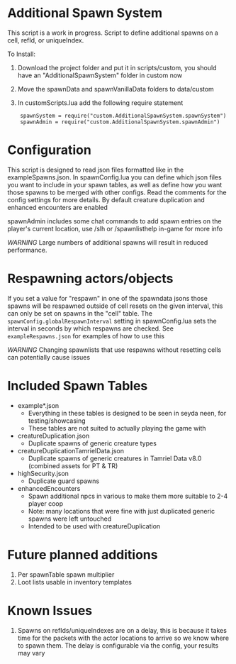 # Additional Spawn System
This script is a work in progress. Script to define additional spawns on a cell, refId, or uniqueIndex.

To Install:

1. Download the project folder and put it in scripts/custom, you should have an "AdditionalSpawnSystem" folder in custom now

2. Move the spawnData and spawnVanillaData folders to data/custom

3. In customScripts.lua add the following require statement
```
    spawnSystem = require("custom.AdditionalSpawnSystem.spawnSystem")
    spawnAdmin = require("custom.AdditionalSpawnSystem.spawnAdmin")
```

# Configuration
This script is designed to read json files formatted like in the exampleSpawns.json. In spawnConfig.lua you can define which json files you want to include in your spawn tables, as well as define how you want those spawns to be merged with other configs. Read the comments for the config settings for more details. By default creature duplication and enhanced encounters are enabled

spawnAdmin includes some chat commands to add spawn entries on the player's current location, use /slh or /spawnlisthelp in-game for more info

*WARNING* Large numbers of additional spawns will result in reduced performance.

# Respawning actors/objects
If you set a value for "respawn" in one of the spawndata jsons those spawns will be respawned outside of cell resets on the given interval, this can only be set on spawns in the "cell" table. The `spawnConfig.globalRespawnInterval` setting in spawnConfig.lua sets the interval in seconds by which respawns are checked. See `exampleRespawns.json` for examples of how to use this

*WARNING* Changing spawnlists that use respawns without resetting cells can potentially cause issues

# Included Spawn Tables
- example\*.json
  - Everything in these tables is designed to be seen in seyda neen, for testing/showcasing
  - These tables are not suited to actually playing the game with
- creatureDuplication.json
  - Duplicate spawns of generic creature types
- creatureDuplicationTamrielData.json
  - Duplicate spawns of generic creatures in Tamriel Data v8.0 (combined assets for PT & TR)
- highSecurity.json
  - Duplicate guard spawns
- enhancedEncounters
  - Spawn additional npcs in various to make them more suitable to 2-4 player coop
  - Note: many locations that were fine with just duplicated generic spawns were left untouched
  - Intended to be used with creatureDuplication

# Future planned additions
1. Per spawnTable spawn multiplier
3. Loot lists usable in inventory templates

# Known Issues
1. Spawns on refIds/uniqueIndexes are on a delay, this is because it takes time for the packets with the actor locations to arrive so we know where to spawn them. The delay is configurable via the config, your results may vary
